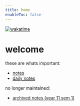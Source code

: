 ```yaml
---
title: home
enableToc: false
---
```


[![wakatime](https://wakatime.com/badge/user/b65ff2bb-2c99-4a9e-ba58-6fa37f4d6a81/project/7659d733-2856-48c4-b99c-39cea2f9c356.svg)](https://wakatime.com/badge/user/b65ff2bb-2c99-4a9e-ba58-6fa37f4d6a81/project/7659d733-2856-48c4-b99c-39cea2f9c356?style=for-the-badge)

# welcome

these are whats important:

- [notes](notes/AE/notes.md)
- [daily notes](notes/daily/daily.md)

no longer maintained:

- [archived notes (year 11 sem 1)](notes/archive/notes.md)
